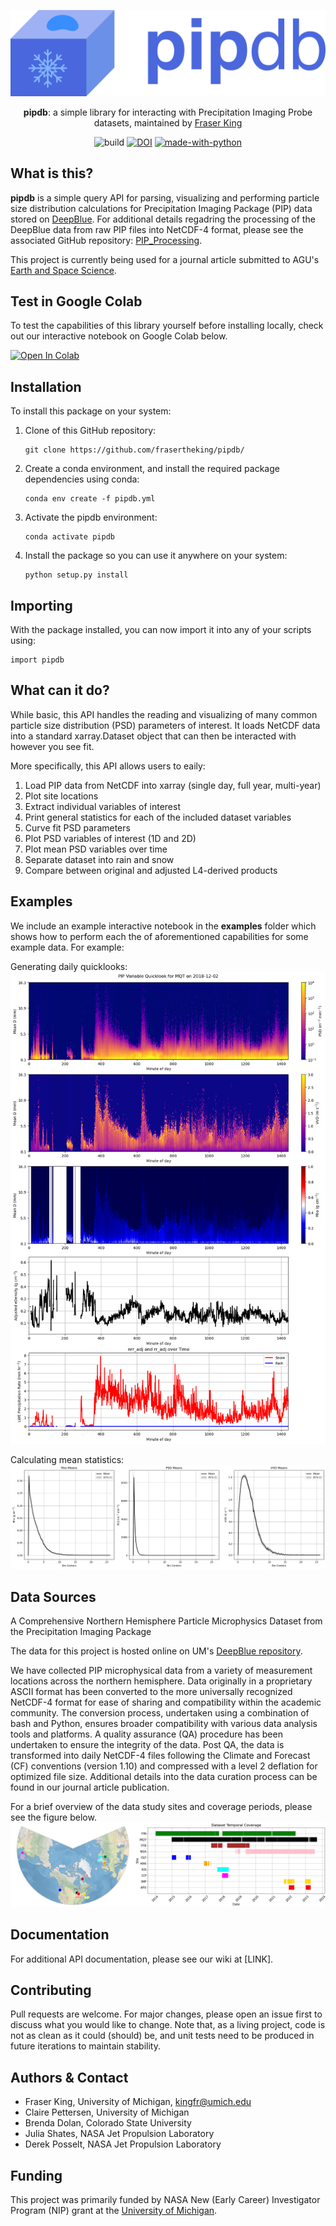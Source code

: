 <div align="center">

![logo](https://github.com/frasertheking/pipdb/blob/main/images/logo.jpg?raw=true)

**pipdb**: a simple library for interacting with Precipitation Imaging Probe datasets, maintained by [Fraser King](https://frasertheking.com/)

![build](https://github.com/buttons/github-buttons/workflows/build/badge.svg)
[![DOI](https://zenodo.org/badge/DOI/10.7302/DeepBlue.37yx-9q53.svg)](https://doi.org/10.7302/37yx-9q53) 
[![made-with-python](https://img.shields.io/badge/Made%20with-Python-1f425f.svg)](https://www.python.org/)

</div>

## What is this?

**pipdb** is a simple query API for parsing, visualizing and performing particle size distribution calculations for Precipitation Imaging Package (PIP) data stored on [DeepBlue](https://deepblue.lib.umich.edu/data/concern/data_sets/kk91fm40r?locale=en). For additional details regadring the processing of the DeepBlue data from raw PIP files into NetCDF-4 format, please see the associated GitHub repository: [PIP_Processing](https://github.com/frasertheking/pip_processing).

This project is currently being used for a journal article submitted to AGU's [Earth and Space Science](https://agupubs.onlinelibrary.wiley.com/journal/23335084).

## Test in Google Colab
To test the capabilities of this library yourself before installing locally, check out our interactive notebook on Google Colab below.

[![Open In Colab](https://colab.research.google.com/assets/colab-badge.svg)](https://colab.research.google.com/drive/1SH-DZ3o8QwG3DI4Vfwv906p190dYkcyV?usp=sharing)

## Installation
To install this package on your system:

1. Clone of this GitHub repository:
   
   ```
   git clone https://github.com/frasertheking/pipdb/
   ```
2. Create a conda environment, and install the required package dependencies using conda:

   ```
   conda env create -f pipdb.yml
   ```
3. Activate the pipdb environment:

   ```
   conda activate pipdb
   ```
4. Install the package so you can use it anywhere on your system:

   ```
   python setup.py install
   ```

## Importing
With the package installed, you can now import it into any of your scripts using:
```
import pipdb
```

## What can it do?
While basic, this API handles the reading and visualizing of many common particle size distribution (PSD) parameters of interest. It loads NetCDF data into a standard xarray.Dataset object that can then be interacted with however you see fit. 

More specifically, this API allows users to eaily:
1. Load PIP data from NetCDF into xarray (single day, full year, multi-year)
2. Plot site locations
3. Extract individual variables of interest
4. Print general statistics for each of the included dataset variables
5. Curve fit PSD parameters
6. Plot PSD variables of interest (1D and 2D)
7. Plot mean PSD variables over time
8. Separate dataset into rain and snow
9. Compare between original and adjusted L4-derived products


## Examples
We include an example interactive notebook in the **examples** folder which shows how to perform each the of aforementioned capabilities for some example data. For example:

Generating daily quicklooks:
![ex1](https://github.com/frasertheking/pipdb/blob/main/images/example1.jpg?raw=true)

Calculating mean statistics:
![ex2](https://github.com/frasertheking/pipdb/blob/main/images/example2.jpg?raw=true)


## Data Sources

A Comprehensive Northern Hemisphere Particle Microphysics Dataset from the Precipitation Imaging Package

The data for this project is hosted online on UM's [DeepBlue repository](https://deepblue.lib.umich.edu/data/concern/data_sets/kk91fm40r?locale=en).

We have collected PIP microphysical data from a variety of measurement locations across the northern hemisphere. Data originally in a proprietary ASCII format has been converted to the more universally recognized NetCDF-4 format for ease of sharing and compatibility within the academic community. The conversion process, undertaken using a combination of bash and Python, ensures broader compatibility with various data analysis tools and platforms. A quality assurance (QA) procedure has been undertaken to ensure the integrity of the data. Post QA, the data is transformed into daily NetCDF-4 files following the Climate and Forecast (CF) conventions (version 1.10) and compressed with a level 2 deflation for optimized file size. Additional details into the data curation process can be found in our journal article publication.

For a brief overview of the data study sites and coverage periods, please see the figure below.
![data overview](https://github.com/frasertheking/pipdb/blob/main/images/fig01.jpg?raw=true)


## Documentation
For additional API documentation, please see our wiki at [LINK].


## Contributing

Pull requests are welcome. For major changes, please open an issue first to discuss what you would like to change. Note that, as a living project, code is not as clean as it could (should) be, and unit tests need to be produced in future iterations to maintain stability.


## Authors & Contact

- Fraser King, University of Michigan, kingfr@umich.edu
- Claire Pettersen, University of Michigan
- Brenda Dolan, Colorado State University
- Julia Shates, NASA Jet Propulsion Laboratory
- Derek Posselt, NASA Jet Propulsion Laboratory


## Funding
This project was primarily funded by NASA New (Early Career) Investigator Program (NIP) grant at the [University of Michigan](https://umich.edu).



